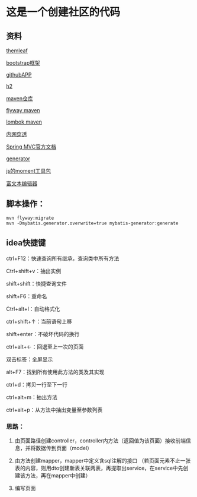 # 这是一个创建社区的代码

## 资料

[themleaf](https://spring.io/guides/gs/serving-web-content/)

[bootstrap框架](https://v3.bootcss.com/components/#navbar)

[githubAPP](https://developer.github.com/apps/)

[h2](http://www.h2database.com/html/main.html)

[maven仓库](https://mvnrepository.com/)

[flyway maven](https://flywaydb.org/getstarted/firststeps/maven)

[lombok maven](https://www.projectlombok.org/setup/mave)

[内网穿透](https://natapp.cn/)

[Spring MVC官方文档](https://docs.spring.io/spring/docs/5.0.3.RELEASE/spring-framework-reference/web.html#spring-web)

[generator](http://www.mybatis.org/generator/index.html)

[js的moment工具包](http://momentjs.cn/docs/)

[富文本编辑器](https://pandao.github.io/editor.md/)


## 脚本操作：
```
mvn flyway:migrate
mvn -Dmybatis.generator.overwrite=true mybatis-generator:generate
```


## idea快捷键

ctrl+F12：快速查询所有继承，查询类中所有方法

Ctrl+shift+v：抽出实例

shift+shift：快捷查询文件

shift+F6：重命名

Ctrl+alt+l：自动格式化

ctrl+shift+↑：当前语句上移

shift+enter：不破坏代码的换行

ctrl+alt+←：回退至上一次的页面

双击标签：全屏显示

alt+F7：找到所有使用此方法的类及其实现

ctrl+d：拷贝一行至下一行

ctrl+alt+m：抽出方法

ctrl+alt+p：从方法中抽出变量至参数列表

### 思路：
1. 由页面路径创建controller，controller内方法（返回值为该页面）接收前端信息，并将数据传到页面（model）

2. 由方法创建mapper，mapper中定义含sql注解的接口
（若页面元素不止一张表的内容，则用dto创建新表关联两表，再提取出service，在service中先创建该方法，再在mapper中创建）

3. 编写页面